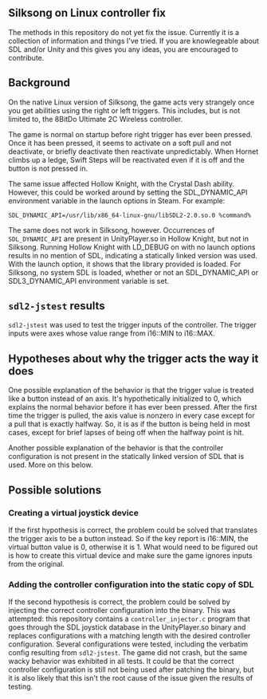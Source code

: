 ## Silksong on Linux controller fix

The methods in this repository do not yet fix the issue. Currently it is a
collection of information and things I've tried. If you are knowlegeable about
SDL and/or Unity and this gives you any ideas, you are encouraged to contribute.

## Background

On the native Linux version of Silksong, the game acts very strangely once you
get abilities using the right or left triggers. This includes, but is not
limited to, the 8BitDo Ultimate 2C Wireless controller.

The game is normal on startup before right trigger has ever been pressed. Once
it has been pressed, it seems to activate on a soft pull and not deactivate, or
briefly deactivate then reactivate unpredictably. When Hornet climbs up a ledge,
Swift Steps will be reactivated even if it is off and the button is not pressed
in.

The same issue affected Hollow Knight, with the Crystal Dash ability. However,
this could be worked around by setting the SDL_DYNAMIC_API environment variable
in the launch options in Steam. For example:

```
SDL_DYNAMIC_API=/usr/lib/x86_64-linux-gnu/libSDL2-2.0.so.0 %command%
```

The same does not work in Silksong, however. Occurrences of `SDL_DYNAMIC_API`
are present in UnityPlayer.so in Hollow Knight, but not in Silksong. Running
Hollow Knight with LD_DEBUG on with no launch options results in no mention of
SDL, indicating a statically linked version was used. With the launch option, it
shows that the library provided is loaded. For Silksong, no system SDL is
loaded, whether or not an SDL_DYNAMIC_API or SDL3_DYNAMIC_API environment
variable is set.

## `sdl2-jstest` results

`sdl2-jstest` was used to test the trigger inputs of the controller. The trigger
inputs were axes whose value range from i16::MIN to i16::MAX.

## Hypotheses about why the trigger acts the way it does

One possible explanation of the behavior is that the trigger value is treated
like a button instead of an axis. It's hypothetically initialized to 0, which
explains the normal behavior before it has ever been pressed. After the first
time the trigger is pulled, the axis value is nonzero in every case except for a
pull that is exactly halfway. So, it is as if the button is being held in most
cases, except for brief lapses of being off when the halfway point is hit.

Another possible explanation of the behavior is that the controller
configuration is not present in the statically linked version of SDL that is
used. More on this below.

## Possible solutions

### Creating a virtual joystick device

If the first hypothesis is correct, the problem could be solved that translates
the trigger axis to be a button instead. So if the key report is i16::MIN, the
virtual button value is 0, otherwise it is 1. What would need to be figured out
is how to create this virtual device and make sure the game ignores inputs from
the original.

### Adding the controller configuration into the static copy of SDL

If the second hypothesis is correct, the problem could be solved by injecting
the correct controller configuration into the binary. This was attempted: this
repository contains a `controller_injector.c` program that goes through the SDL
joystick database in the UnityPlayer.so binary and replaces configurations with
a matching length with the desired controller configuration. Several
configurations were tested, including the verbatim config resulting from
`sdl2-jstest`. The game did not crash, but the same wacky behavior was exhibited
in all tests. It could be that the correct controller configuration is still not
being used after patching the binary, but it is also likely that this isn't the
root cause of the issue given the results of testing.
